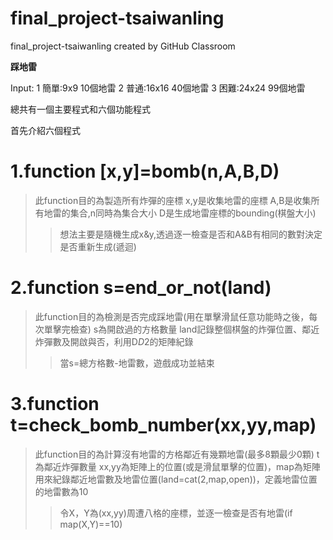 # final_project-tsaiwanling
final_project-tsaiwanling created by GitHub Classroom

**踩地雷**

Input:
1 簡單:9x9 10個地雷
2 普通:16x16 40個地雷
3 困難:24x24 99個地雷

總共有一個主要程式和六個功能程式

首先介紹六個程式

# 1.function [x,y]=bomb(n,A,B,D)
>此function目的為製造所有炸彈的座標
>x,y是收集地雷的座標
>A,B是收集所有地雷的集合,n同時為集合大小
>D是生成地雷座標的bounding(棋盤大小)
>>想法主要是隨機生成x&y,透過逐一檢查是否和A&B有相同的數對決定是否重新生成(遞迴)
# 2.function s=end_or_not(land)
>此function目的為檢測是否完成踩地雷(用在單擊滑鼠任意功能時之後，每次單擊完檢查)
>s為開啟過的方格數量
>land記錄整個棋盤的炸彈位置、鄰近炸彈數及開啟與否，利用D*D*2的矩陣紀錄
>>當s=總方格數-地雷數，遊戲成功並結束
# 3.function t=check_bomb_number(xx,yy,map)
>此function目的為計算沒有地雷的方格鄰近有幾顆地雷(最多8顆最少0顆)
>t為鄰近炸彈數量
>xx,yy為矩陣上的位置(或是滑鼠單擊的位置)，map為矩陣用來紀錄鄰近地雷數及地雷位置(land=cat(2,map,open))，定義地雷位置的地雷數為10
>>令X，Y為(xx,yy)周遭八格的座標，並逐一檢查是否有地雷(if map(X,Y)==10)
